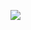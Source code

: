 [![](https://res.cloudinary.com/stickflame/image/upload/v1595420443/website_ylx4hn.png)](https://www.manishsaraan.com/)

